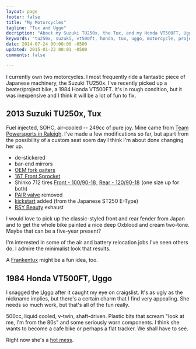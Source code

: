 ```yaml
---
layout: page
footer: false
title: "My Motorcycles"
tagline: "Tux and Uggo"
decription: "About my Suzuki TU250x, the Tux, and my Honda VT500FT, Uggo"
keywords: "tu250x, suzuki, vt500ft, honda, tux, uggo, motorcycle, projects"
date: 2014-07-24 00:00:00 -0500
updated: 2015-01-22 00:01 -0500
comments: false

---
```


I currently own two motorcycles. I most frequently ride a fantastic
piece of Japanese machinery, the Suzuki TU250x. I've recently picked
up a beater/project bike, a 1984 Honda VT500FT. It's in rough
condition, but it was inexpensive and I think it will be a lot of fun
to fix.


## 2013 Suzuki TU250x, Tux

Fuel injected, SOHC, air-cooled -- 249cc of pure joy.  Mine came from
[Team Powersports in Raleigh][tps]. I've made a few modifications so
far, but apart from the possibility of a custom seat soem day I think
I'm about done changing her up.

* de-stickered
* bar-end mirrors
* [OEM fork gaiters](http://japan.webike.net/products/1566192.html)
* <a href="http://www.amazon.com/gp/product/B001AVS6H2/ref=as_li_tl?ie=UTF8&camp=1789&creative=390957&creativeASIN=B001AVS6H2&linkCode=as2&tag=obrieisapileo-20&linkId=K6LGILBZWIVUP2RE">16T Front Sprocket</a><img src="http://ir-na.amazon-adsystem.com/e/ir?t=obrieisapileo-20&l=as2&o=1&a=B001AVS6H2" width="1" height="1" border="0" alt="" style="border:none !important; margin:0px !important;" />
* Shinko 712 tires <a href="http://www.amazon.com/gp/product/B001CD8W68/ref=as_li_tl?ie=UTF8&camp=1789&creative=390957&creativeASIN=B001CD8W68&linkCode=as2&tag=obrieisapileo-20&linkId=XQGQJPYZMHPVUZFW">Front - 100/90-18</a><img src="http://ir-na.amazon-adsystem.com/e/ir?t=obrieisapileo-20&l=as2&o=1&a=B001CD8W68" width="1" height="1" border="0" alt="" style="border:none !important; margin:0px !important;" />, <a href="http://www.amazon.com/gp/product/B005242JDA/ref=as_li_tl?ie=UTF8&camp=1789&creative=390957&creativeASIN=B005242JDA&linkCode=as2&tag=obrieisapileo-20&linkId=DVM3KYOM7AXL5AKS">Rear - 120/90-18</a><img src="http://ir-na.amazon-adsystem.com/e/ir?t=obrieisapileo-20&l=as2&o=1&a=B005242JDA" width="1" height="1" border="0" alt="" style="border:none !important; margin:0px !important;" /> (one size up for both)
* [PAIR valve] removed
* [kickstart] added (from the Japanese ST250 E-Type)
* [RSY Beauty] exhaust

I would love to pick up the classic-styled front and rear fender from
Japan and to get the whole bike painted a nice deep Oxblood and cream
two-tone. Maybe that can be a five-year present?

I'm interested in some of the air and battery relocation jobs I've
seen others do. I admire the minimalist look that results.

A [Frankentux](/projects/motorcycle/frankentux/) might be a fun idea, too.

[tps]: http://www.team-powersportsraleigh.com/

[PAIR valve]: /projects/motorcycle/tu250x-pair-removal/

[kickstart]: /projects/motorcycle/tu250x-kickstart/

[RSY Beauty]: /projects/motorcycle/tu250x-rsy-beauty/


## 1984 Honda VT500FT, Uggo

I snagged the [Uggo] after it caught my eye on craigslist. It's as ugly
as the nickname implies, but there's a certain charm that I find very
appealing. She needs so much work, but that's all of the fun really.

500cc, liquid cooled, v-twin, shaft-driven. Plastic bits that scream
"look at me, I'm from the 80s" and some seriously worn components. I
think she wants to become a cafe bike or perhaps a flat tracker. We
shall have to see.

Right now she's a [hot mess].

[Uggo]: /blog/tags/vt500ft/

[hot mess]: http://youtu.be/8HXSJg5Mar4
